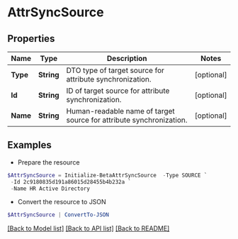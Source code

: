 # AttrSyncSource
## Properties

Name | Type | Description | Notes
------------ | ------------- | ------------- | -------------
**Type** | **String** | DTO type of target source for attribute synchronization. | [optional] 
**Id** | **String** | ID of target source for attribute synchronization. | [optional] 
**Name** | **String** | Human-readable name of target source for attribute synchronization. | [optional] 

## Examples

- Prepare the resource
```powershell
$AttrSyncSource = Initialize-BetaAttrSyncSource  -Type SOURCE `
 -Id 2c9180835d191a86015d28455b4b232a `
 -Name HR Active Directory
```

- Convert the resource to JSON
```powershell
$AttrSyncSource | ConvertTo-JSON
```

[[Back to Model list]](../README.md#documentation-for-models) [[Back to API list]](../README.md#documentation-for-api-endpoints) [[Back to README]](../README.md)

